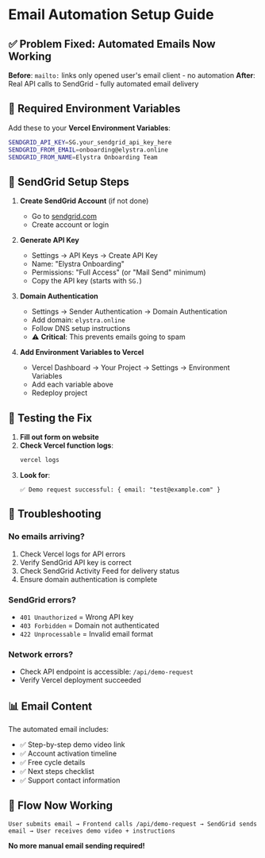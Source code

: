 # Email Automation Setup Guide

## ✅ Problem Fixed: Automated Emails Now Working

**Before**: `mailto:` links only opened user's email client - no automation
**After**: Real API calls to SendGrid - fully automated email delivery

## 🔧 Required Environment Variables

Add these to your **Vercel Environment Variables**:

```bash
SENDGRID_API_KEY=SG.your_sendgrid_api_key_here
SENDGRID_FROM_EMAIL=onboarding@elystra.online
SENDGRID_FROM_NAME=Elystra Onboarding Team
```

## 📧 SendGrid Setup Steps

1. **Create SendGrid Account** (if not done)
   - Go to [sendgrid.com](https://sendgrid.com)
   - Create account or login

2. **Generate API Key**
   - Settings → API Keys → Create API Key
   - Name: "Elystra Onboarding"
   - Permissions: "Full Access" (or "Mail Send" minimum)
   - Copy the API key (starts with `SG.`)

3. **Domain Authentication**
   - Settings → Sender Authentication → Domain Authentication
   - Add domain: `elystra.online`
   - Follow DNS setup instructions
   - ⚠️ **Critical**: This prevents emails going to spam

4. **Add Environment Variables to Vercel**
   - Vercel Dashboard → Your Project → Settings → Environment Variables
   - Add each variable above
   - Redeploy project

## 🧪 Testing the Fix

1. **Fill out form on website**
2. **Check Vercel function logs**:
   ```bash
   vercel logs
   ```
3. **Look for**:
   ```
   ✅ Demo request successful: { email: "test@example.com" }
   ```

## 🚨 Troubleshooting

### No emails arriving?
1. Check Vercel logs for API errors
2. Verify SendGrid API key is correct
3. Check SendGrid Activity Feed for delivery status
4. Ensure domain authentication is complete

### SendGrid errors?
- `401 Unauthorized` = Wrong API key
- `403 Forbidden` = Domain not authenticated
- `422 Unprocessable` = Invalid email format

### Network errors?
- Check API endpoint is accessible: `/api/demo-request`
- Verify Vercel deployment succeeded

## 📊 Email Content

The automated email includes:
- ✅ Step-by-step demo video link
- ✅ Account activation timeline
- ✅ Free cycle details
- ✅ Next steps checklist
- ✅ Support contact information

## 🔄 Flow Now Working

```
User submits email → Frontend calls /api/demo-request → SendGrid sends email → User receives demo video + instructions
```

**No more manual email sending required!**

